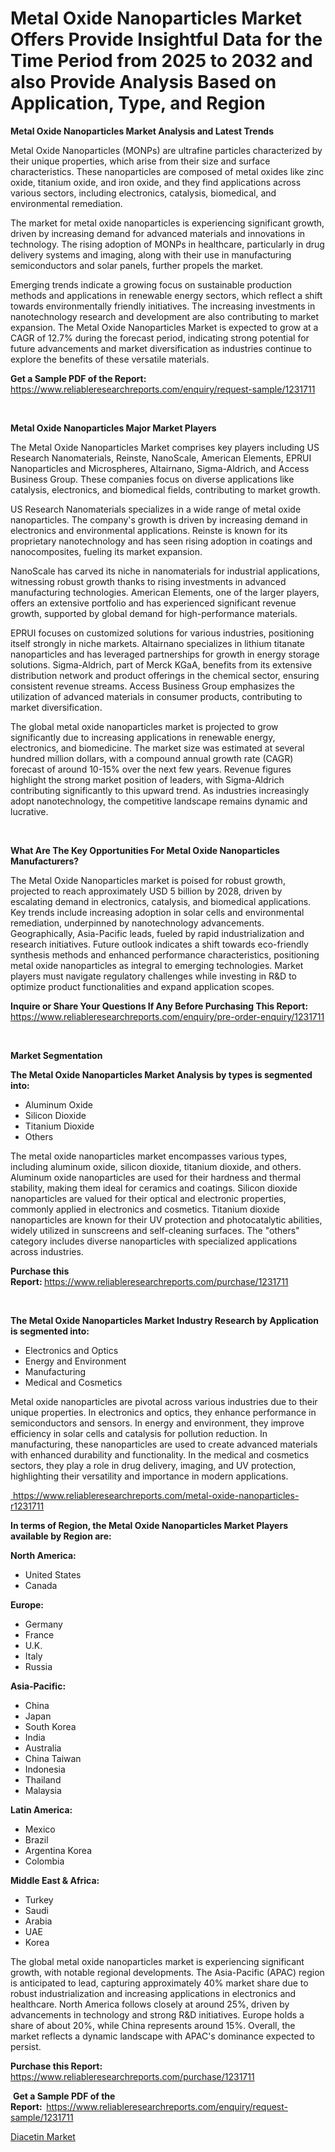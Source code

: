 <p><h1>Metal Oxide Nanoparticles Market Offers Provide Insightful Data for the Time Period from 2025 to 2032 and also Provide Analysis Based on Application, Type, and Region</h1></p><p><strong>Metal Oxide Nanoparticles Market Analysis and Latest Trends</strong></p>
<p><p>Metal Oxide Nanoparticles (MONPs) are ultrafine particles characterized by their unique properties, which arise from their size and surface characteristics. These nanoparticles are composed of metal oxides like zinc oxide, titanium oxide, and iron oxide, and they find applications across various sectors, including electronics, catalysis, biomedical, and environmental remediation. </p><p>The market for metal oxide nanoparticles is experiencing significant growth, driven by increasing demand for advanced materials and innovations in technology. The rising adoption of MONPs in healthcare, particularly in drug delivery systems and imaging, along with their use in manufacturing semiconductors and solar panels, further propels the market. </p><p>Emerging trends indicate a growing focus on sustainable production methods and applications in renewable energy sectors, which reflect a shift towards environmentally friendly initiatives. The increasing investments in nanotechnology research and development are also contributing to market expansion. The Metal Oxide Nanoparticles Market is expected to grow at a CAGR of 12.7% during the forecast period, indicating strong potential for future advancements and market diversification as industries continue to explore the benefits of these versatile materials.</p></p>
<p><strong>Get a Sample PDF of the Report:&nbsp;</strong> <a href="https://www.reliableresearchreports.com/enquiry/request-sample/1231711?utm_campaign=38&utm_medium=2&utm_source=Github&utm_content=ia&utm_term=30012025&utm_id=metal-oxide-nanoparticles">https://www.reliableresearchreports.com/enquiry/request-sample/1231711</a></p>
<p>&nbsp;</p>
<p><strong>Metal Oxide Nanoparticles Major Market Players</strong></p>
<p><p>The Metal Oxide Nanoparticles Market comprises key players including US Research Nanomaterials, Reinste, NanoScale, American Elements, EPRUI Nanoparticles and Microspheres, Altairnano, Sigma-Aldrich, and Access Business Group. These companies focus on diverse applications like catalysis, electronics, and biomedical fields, contributing to market growth.</p><p>US Research Nanomaterials specializes in a wide range of metal oxide nanoparticles. The company's growth is driven by increasing demand in electronics and environmental applications. Reinste is known for its proprietary nanotechnology and has seen rising adoption in coatings and nanocomposites, fueling its market expansion.</p><p>NanoScale has carved its niche in nanomaterials for industrial applications, witnessing robust growth thanks to rising investments in advanced manufacturing technologies. American Elements, one of the larger players, offers an extensive portfolio and has experienced significant revenue growth, supported by global demand for high-performance materials.</p><p>EPRUI focuses on customized solutions for various industries, positioning itself strongly in niche markets. Altairnano specializes in lithium titanate nanoparticles and has leveraged partnerships for growth in energy storage solutions. Sigma-Aldrich, part of Merck KGaA, benefits from its extensive distribution network and product offerings in the chemical sector, ensuring consistent revenue streams. Access Business Group emphasizes the utilization of advanced materials in consumer products, contributing to market diversification.</p><p>The global metal oxide nanoparticles market is projected to grow significantly due to increasing applications in renewable energy, electronics, and biomedicine. The market size was estimated at several hundred million dollars, with a compound annual growth rate (CAGR) forecast of around 10-15% over the next few years. Revenue figures highlight the strong market position of leaders, with Sigma-Aldrich contributing significantly to this upward trend. As industries increasingly adopt nanotechnology, the competitive landscape remains dynamic and lucrative.</p></p>
<p>&nbsp;</p>
<p><strong>What Are The Key Opportunities For Metal Oxide Nanoparticles Manufacturers?</strong></p>
<p><p>The Metal Oxide Nanoparticles market is poised for robust growth, projected to reach approximately USD 5 billion by 2028, driven by escalating demand in electronics, catalysis, and biomedical applications. Key trends include increasing adoption in solar cells and environmental remediation, underpinned by nanotechnology advancements. Geographically, Asia-Pacific leads, fueled by rapid industrialization and research initiatives. Future outlook indicates a shift towards eco-friendly synthesis methods and enhanced performance characteristics, positioning metal oxide nanoparticles as integral to emerging technologies. Market players must navigate regulatory challenges while investing in R&D to optimize product functionalities and expand application scopes.</p></p>
<p><strong>Inquire or Share Your Questions If Any Before Purchasing This Report:</strong> <a href="https://www.reliableresearchreports.com/enquiry/pre-order-enquiry/1231711?utm_campaign=38&utm_medium=2&utm_source=Github&utm_content=ia&utm_term=30012025&utm_id=metal-oxide-nanoparticles">https://www.reliableresearchreports.com/enquiry/pre-order-enquiry/1231711</a></p>
<p>&nbsp;</p>
<p><strong>Market Segmentation</strong></p>
<p><strong>The Metal Oxide Nanoparticles Market Analysis by types is segmented into:</strong></p>
<p><ul><li>Aluminum Oxide</li><li>Silicon Dioxide</li><li>Titanium Dioxide</li><li>Others</li></ul></p>
<p><p>The metal oxide nanoparticles market encompasses various types, including aluminum oxide, silicon dioxide, titanium dioxide, and others. Aluminum oxide nanoparticles are used for their hardness and thermal stability, making them ideal for ceramics and coatings. Silicon dioxide nanoparticles are valued for their optical and electronic properties, commonly applied in electronics and cosmetics. Titanium dioxide nanoparticles are known for their UV protection and photocatalytic abilities, widely utilized in sunscreens and self-cleaning surfaces. The "others" category includes diverse nanoparticles with specialized applications across industries.</p></p>
<p><strong>Purchase this Report:&nbsp;</strong><a href="https://www.reliableresearchreports.com/purchase/1231711?utm_campaign=38&utm_medium=2&utm_source=Github&utm_content=ia&utm_term=30012025&utm_id=metal-oxide-nanoparticles">https://www.reliableresearchreports.com/purchase/1231711</a></p>
<p>&nbsp;</p>
<p><strong>The Metal Oxide Nanoparticles Market Industry Research by Application is segmented into:</strong></p>
<p><ul><li>Electronics and Optics</li><li>Energy and Environment</li><li>Manufacturing</li><li>Medical and Cosmetics</li></ul></p>
<p><p>Metal oxide nanoparticles are pivotal across various industries due to their unique properties. In electronics and optics, they enhance performance in semiconductors and sensors. In energy and environment, they improve efficiency in solar cells and catalysis for pollution reduction. In manufacturing, these nanoparticles are used to create advanced materials with enhanced durability and functionality. In the medical and cosmetics sectors, they play a role in drug delivery, imaging, and UV protection, highlighting their versatility and importance in modern applications.</p></p>
<p><a href="https://www.reliableresearchreports.com/metal-oxide-nanoparticles-r1231711?utm_campaign=38&utm_medium=2&utm_source=Github&utm_content=ia&utm_term=30012025&utm_id=metal-oxide-nanoparticles">&nbsp;https://www.reliableresearchreports.com/metal-oxide-nanoparticles-r1231711</a></p>
<p><strong>In terms of Region, the Metal Oxide Nanoparticles Market Players available by Region are:</strong></p>
<p>
    <p> <strong> North America: </strong>
        <ul>
            <li>United States</li>
            <li>Canada</li>
        </ul>
        </p> 
    <p> <strong> Europe: </strong>
        <ul>
            <li>Germany</li>
            <li>France</li>
            <li>U.K.</li>
            <li>Italy</li>
            <li>Russia</li>
        </ul>
        </p> 
    <p> <strong> Asia-Pacific: </strong>
        <ul>
            <li>China</li>
            <li>Japan</li>
            <li>South Korea</li>
            <li>India</li>
            <li>Australia</li>
            <li>China Taiwan</li>
            <li>Indonesia</li>
            <li>Thailand</li>
            <li>Malaysia</li>
        </ul>
        </p> 
    <p> <strong> Latin America: </strong>
        <ul>
            <li>Mexico</li>
            <li>Brazil</li>
            <li>Argentina Korea</li>
            <li>Colombia</li>
        </ul>
        </p> 
    <p> <strong> Middle East & Africa: </strong>
        <ul>
            <li>Turkey</li>
            <li>Saudi</li>
            <li>Arabia</li>
            <li>UAE</li>
            <li>Korea</li>
        </ul>
    </p>
    </p>
<p><p>The global metal oxide nanoparticles market is experiencing significant growth, with notable regional developments. The Asia-Pacific (APAC) region is anticipated to lead, capturing approximately 40% market share due to robust industrialization and increasing applications in electronics and healthcare. North America follows closely at around 25%, driven by advancements in technology and strong R&D initiatives. Europe holds a share of about 20%, while China represents around 15%. Overall, the market reflects a dynamic landscape with APAC's dominance expected to persist.</p></p>
<p><strong>Purchase this Report: </strong><a href="https://www.reliableresearchreports.com/purchase/1231711?utm_campaign=38&utm_medium=2&utm_source=Github&utm_content=ia&utm_term=30012025&utm_id=metal-oxide-nanoparticles">https://www.reliableresearchreports.com/purchase/1231711</a></p>
<p>&nbsp;<strong>Get a Sample PDF of the Report:&nbsp;&nbsp;</strong><a href="https://www.reliableresearchreports.com/enquiry/request-sample/1231711?utm_campaign=38&utm_medium=2&utm_source=Github&utm_content=ia&utm_term=30012025&utm_id=metal-oxide-nanoparticles">https://www.reliableresearchreports.com/enquiry/request-sample/1231711</a></p>
<p><strong></strong></p>
<p><p><a href="https://github.com/marloy8/Market-Research-Report-List-6/blob/main/diacetin-market.md?utm_campaign=38&utm_medium=2&utm_source=Github&utm_content=ia&utm_term=30012025&utm_id=metal-oxide-nanoparticles">Diacetin Market</a></p></p>